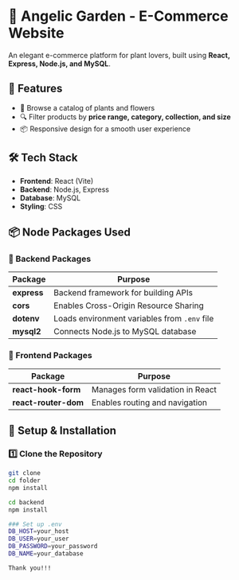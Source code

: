 # 🌿 Angelic Garden - E-Commerce Website

An elegant e-commerce platform for plant lovers, built using **React, Express, Node.js, and MySQL**.

## 🚀 Features
- 🌱 Browse a catalog of plants and flowers  
- 🔍 Filter products by **price range, category, collection, and size**   
- 📦 Responsive design for a smooth user experience  

## 🛠 Tech Stack
- **Frontend**: React (Vite)  
- **Backend**: Node.js, Express  
- **Database**: MySQL  
- **Styling**: CSS  

## 📦 Node Packages Used
### 🔹 Backend Packages
| Package       | Purpose |
|--------------|---------|
| **express**  | Backend framework for building APIs |
| **cors**     | Enables Cross-Origin Resource Sharing |
| **dotenv**   | Loads environment variables from `.env` file |
| **mysql2**   | Connects Node.js to MySQL database |

### 🔹 Frontend Packages
| Package               | Purpose |
|-----------------------|---------|
| **react-hook-form**   | Manages form validation in React |
| **react-router-dom**  | Enables routing and navigation |

## 🔧 Setup & Installation
### 1️⃣ Clone the Repository
```sh
git clone
cd folder
npm install

cd backend
npm install

### Set up .env
DB_HOST=your_host
DB_USER=your_user
DB_PASSWORD=your_password
DB_NAME=your_database

Thank you!!!
